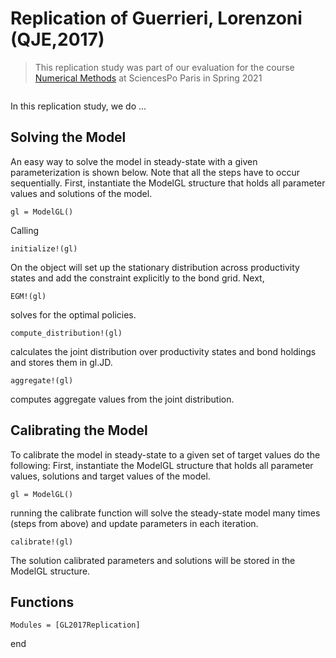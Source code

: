 # Replication of Guerrieri, Lorenzoni (QJE,2017)

> This replication study was part of our evaluation for the course [Numerical Methods](https://floswald.github.io/NumericalMethods/) at SciencesPo Paris in Spring 2021

```@contents
```

In this replication study, we do ...


## Solving the Model

An easy way to solve the model in steady-state with a given parameterization is shown below. Note that all the steps have to occur sequentially.
First, instantiate the ModelGL structure that holds all parameter values and solutions of the model.
```
gl = ModelGL() 
```
Calling 
```
initialize!(gl)
``` 
On the object will set up the stationary distribution across productivity states and add the constraint explicitly to the bond grid.
Next,
```
EGM!(gl)
```
solves for the optimal policies.
```
compute_distribution!(gl)
```
calculates the joint distribution over productivity states and bond holdings and stores them in gl.JD.
```
aggregate!(gl)
```
computes aggregate values from the joint distribution.

 
## Calibrating the Model

To calibrate the model in steady-state to a given set of target values do the following:
First, instantiate the ModelGL structure that holds all parameter values, solutions and target values of the model.
```
gl = ModelGL() 
```
running the calibrate function will solve the steady-state model many times (steps from above) and update parameters in each iteration.
```
calibrate!(gl)
```
The solution calibrated parameters and solutions will be stored in the ModelGL structure.

## Functions

```@autodocs
Modules = [GL2017Replication]
```


end

